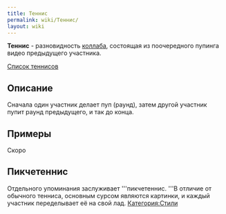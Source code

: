 ```yaml
---
title: Теннис
permalink: wiki/Теннис/
layout: wiki
---
```


**Теннис** - разновидность [коллаба](Коллаб "wikilink"), состоящая из
поочередного пупинга видео предыдущего участника.  

[Список теннисов](:Категория:Теннисы "wikilink")  

## Описание

Сначала один участник делает пуп (раунд), затем другой участник пупит
раунд предыдущего, и так до конца.

## Примеры

Скоро

## Пикчетеннис

Отдельного упоминания заслуживает '''пикчетеннис. '''В отличие от
обычного тенниса, основным сурсом являются картинки, и каждый участник
переделывает её на свой лад.
[Категория:Стили](Категория:Стили "wikilink")
